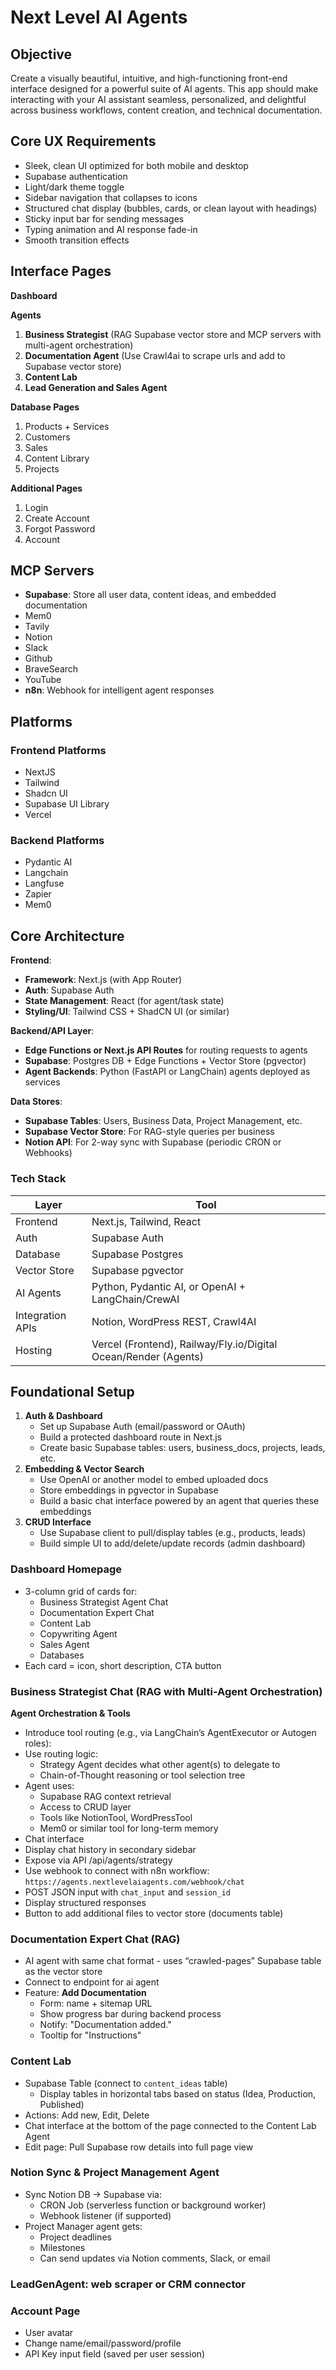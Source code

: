 # Next Level AI Agents

## Objective

Create a visually beautiful, intuitive, and high-functioning front-end interface designed for a powerful suite of AI agents. This app should make interacting with your AI assistant seamless, personalized, and delightful across business workflows, content creation, and technical documentation.

## Core UX Requirements

- Sleek, clean UI optimized for both mobile and desktop
- Supabase authentication
- Light/dark theme toggle
- Sidebar navigation that collapses to icons
- Structured chat display (bubbles, cards, or clean layout with headings)
- Sticky input bar for sending messages
- Typing animation and AI response fade-in
- Smooth transition effects

## Interface Pages

**Dashboard**

**Agents**

1. **Business Strategist** (RAG Supabase vector store and MCP servers with multi-agent orchestration)
2. **Documentation Agent** (Use Crawl4ai to scrape urls and add to Supabase vector store)
3. **Content Lab**
4. **Lead Generation and Sales Agent**

**Database Pages**

1. Products + Services
2. Customers
3. Sales
4. Content Library
5. Projects

**Additional Pages**

1. Login
2. Create Account
3. Forgot Password
4. Account

## MCP Servers

- **Supabase**: Store all user data, content ideas, and embedded documentation
- Mem0
- Tavily
- Notion
- Slack
- Github
- BraveSearch
- YouTube
- **n8n**: Webhook for intelligent agent responses

## Platforms

### Frontend Platforms

- NextJS
- Tailwind
- Shadcn UI
- Supabase UI Library
- Vercel

### Backend Platforms

- Pydantic AI
- Langchain
- Langfuse
- Zapier
- Mem0

## **Core Architecture**

**Frontend**:

- **Framework**: Next.js (with App Router)
- **Auth**: Supabase Auth
- **State Management**: React (for agent/task state)
- **Styling/UI**: Tailwind CSS + ShadCN UI (or similar)

**Backend/API Layer**:

- **Edge Functions or Next.js API Routes** for routing requests to agents
- **Supabase**: Postgres DB + Edge Functions + Vector Store (pgvector)
- **Agent Backends**: Python (FastAPI or LangChain) agents deployed as services

**Data Stores**:

- **Supabase Tables**: Users, Business Data, Project Management, etc.
- **Supabase Vector Store**: For RAG-style queries per business
- **Notion API**: For 2-way sync with Supabase (periodic CRON or Webhooks)

### **Tech Stack**

| **Layer** | **Tool** |
| --- | --- |
| Frontend | Next.js, Tailwind, React |
| Auth | Supabase Auth |
| Database | Supabase Postgres |
| Vector Store | Supabase pgvector |
| AI Agents | Python, Pydantic AI, or OpenAI + LangChain/CrewAI |
| Integration APIs | Notion, WordPress REST, Crawl4AI |
| Hosting | Vercel (Frontend), Railway/Fly.io/Digital Ocean/Render (Agents) |

## **Foundational Setup**

1. **Auth & Dashboard**
    - Set up Supabase Auth (email/password or OAuth)
    - Build a protected dashboard route in Next.js
    - Create basic Supabase tables: users, business_docs, projects, leads, etc.
2. **Embedding & Vector Search**
    - Use OpenAI or another model to embed uploaded docs
    - Store embeddings in pgvector in Supabase
    - Build a basic chat interface powered by an agent that queries these embeddings
3. **CRUD Interface**
    - Use Supabase client to pull/display tables (e.g., products, leads)
    - Build simple UI to add/delete/update records (admin dashboard)

### Dashboard Homepage

- 3-column grid of cards for:
    - Business Strategist Agent Chat
    - Documentation Expert Chat
    - Content Lab
    - Copywriting Agent
    - Sales Agent
    - Databases
- Each card = icon, short description, CTA button

### Business Strategist Chat (RAG with Multi-Agent Orchestration)

**Agent Orchestration & Tools**

- Introduce tool routing (e.g., via LangChain’s AgentExecutor or Autogen roles):
- Use routing logic:
    - Strategy Agent decides what other agent(s) to delegate to
    - Chain-of-Thought reasoning or tool selection tree
- Agent uses:
    - Supabase RAG context retrieval
    - Access to CRUD layer
    - Tools like NotionTool, WordPressTool
    - Mem0 or similar tool for long-term memory
- Chat interface
- Display chat history in secondary sidebar
- Expose via API /api/agents/strategy
- Use webhook to connect with n8n workflow: `https://agents.nextlevelaiagents.com/webhook/chat`
- POST JSON input with `chat_input` and `session_id`
- Display structured responses
- Button to add additional files to vector store (documents table)

### Documentation Expert Chat (RAG)

- AI agent with same chat format - uses “crawled-pages” Supabase table as the vector store
- Connect to endpoint for ai agent
- Feature: **Add Documentation**
    - Form: name + sitemap URL
    - Show progress bar during backend process
    - Notify: "Documentation added."
    - Tooltip for "Instructions"

### Content Lab

- Supabase Table (connect to `content_ideas` table)
    - Display tables in horizontal tabs based on status (Idea, Production, Published)
- Actions: Add new, Edit, Delete
- Chat interface at the bottom of the page connected to the Content Lab Agent
- Edit page: Pull Supabase row details into full page view

### **Notion Sync & Project Management Agent**

- Sync Notion DB → Supabase via:
    - CRON Job (serverless function or background worker)
    - Webhook listener (if supported)
- Project Manager agent gets:
    - Project deadlines
    - Milestones
    - Can send updates via Notion comments, Slack, or email

### LeadGenAgent: web scraper or CRM connector

### Account Page

- User avatar
- Change name/email/password/profile
- API Key input field (saved per user session)